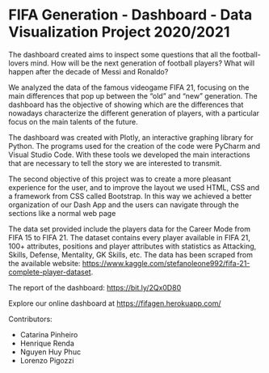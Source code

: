 # FIFA Generation - Dashboard - Data Visualization Project 2020/2021

The dashboard created aims to inspect some questions that all the football-lovers mind. How will be the next generation of football players? What will happen after the decade of Messi and Ronaldo? 

We analyzed the data of the famous videogame FIFA 21, focusing on the main differences that pop up between the “old” and “new” generation. The dashboard has the objective of showing which are the differences that nowadays characterize the different generation of players, with a particular focus on the main talents of the future. 

The dashboard was created with Plotly, an interactive graphing library for Python. The programs used for the creation of the code were PyCharm and Visual Studio Code. With these tools we developed the main interactions that are necessary to tell the story we are interested to transmit. 

The second objective of this project was to create a more pleasant experience for the user, and to improve the layout we used HTML, CSS and a framework from CSS called Bootstrap. In this way we achieved a better organization of our Dash App and the users can navigate through the sections like a normal web page

The data set provided include the players data for the Career Mode from FIFA 15 to FIFA 21. The dataset contains every player available in FIFA 21, 100+ attributes, positions and player attributes with statistics as Attacking, Skills, Defense, Mentality, GK Skills, etc. The data has been scraped from the available website: https://www.kaggle.com/stefanoleone992/fifa-21-complete-player-dataset.

The report of the dashboard: https://bit.ly/2Qx0D80

Explore our online dashboard at https://fifagen.herokuapp.com/


Contributors:
- Catarina Pinheiro
- Henrique Renda
- Nguyen Huy Phuc
- Lorenzo Pigozzi
